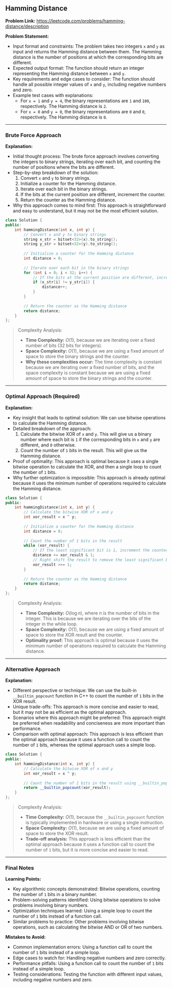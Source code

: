 ## Hamming Distance

**Problem Link:** https://leetcode.com/problems/hamming-distance/description

**Problem Statement:**
- Input format and constraints: The problem takes two integers `x` and `y` as input and returns the Hamming distance between them. The Hamming distance is the number of positions at which the corresponding bits are different.
- Expected output format: The function should return an integer representing the Hamming distance between `x` and `y`.
- Key requirements and edge cases to consider: The function should handle all possible integer values of `x` and `y`, including negative numbers and zero.
- Example test cases with explanations: 
  - For `x = 1` and `y = 4`, the binary representations are `1` and `100`, respectively. The Hamming distance is `2`.
  - For `x = 0` and `y = 0`, the binary representations are `0` and `0`, respectively. The Hamming distance is `0`.

---

### Brute Force Approach

**Explanation:**
- Initial thought process: The brute force approach involves converting the integers to binary strings, iterating over each bit, and counting the number of positions where the bits are different.
- Step-by-step breakdown of the solution: 
  1. Convert `x` and `y` to binary strings.
  2. Initialize a counter for the Hamming distance.
  3. Iterate over each bit in the binary strings.
  4. If the bits at the current position are different, increment the counter.
  5. Return the counter as the Hamming distance.
- Why this approach comes to mind first: This approach is straightforward and easy to understand, but it may not be the most efficient solution.

```cpp
class Solution {
public:
    int hammingDistance(int x, int y) {
        // Convert x and y to binary strings
        string x_str = bitset<32>(x).to_string();
        string y_str = bitset<32>(y).to_string();
        
        // Initialize a counter for the Hamming distance
        int distance = 0;
        
        // Iterate over each bit in the binary strings
        for (int i = 0; i < 32; i++) {
            // If the bits at the current position are different, increment the counter
            if (x_str[i] != y_str[i]) {
                distance++;
            }
        }
        
        // Return the counter as the Hamming distance
        return distance;
    }
};
```

> Complexity Analysis:
> - **Time Complexity:** $O(1)$, because we are iterating over a fixed number of bits (32 bits for integers).
> - **Space Complexity:** $O(1)$, because we are using a fixed amount of space to store the binary strings and the counter.
> - **Why these complexities occur:** The time complexity is constant because we are iterating over a fixed number of bits, and the space complexity is constant because we are using a fixed amount of space to store the binary strings and the counter.

---

### Optimal Approach (Required)

**Explanation:**
- Key insight that leads to optimal solution: We can use bitwise operations to calculate the Hamming distance.
- Detailed breakdown of the approach: 
  1. Calculate the bitwise XOR of `x` and `y`. This will give us a binary number where each bit is `1` if the corresponding bits in `x` and `y` are different, and `0` otherwise.
  2. Count the number of `1` bits in the result. This will give us the Hamming distance.
- Proof of optimality: This approach is optimal because it uses a single bitwise operation to calculate the XOR, and then a single loop to count the number of `1` bits.
- Why further optimization is impossible: This approach is already optimal because it uses the minimum number of operations required to calculate the Hamming distance.

```cpp
class Solution {
public:
    int hammingDistance(int x, int y) {
        // Calculate the bitwise XOR of x and y
        int xor_result = x ^ y;
        
        // Initialize a counter for the Hamming distance
        int distance = 0;
        
        // Count the number of 1 bits in the result
        while (xor_result) {
            // If the least significant bit is 1, increment the counter
            distance += xor_result & 1;
            // Right shift the result to remove the least significant bit
            xor_result >>= 1;
        }
        
        // Return the counter as the Hamming distance
        return distance;
    }
};
```

> Complexity Analysis:
> - **Time Complexity:** $O(\log n)$, where $n$ is the number of bits in the integer. This is because we are iterating over the bits of the integer in the while loop.
> - **Space Complexity:** $O(1)$, because we are using a fixed amount of space to store the XOR result and the counter.
> - **Optimality proof:** This approach is optimal because it uses the minimum number of operations required to calculate the Hamming distance.

---

### Alternative Approach

**Explanation:**
- Different perspective or technique: We can use the built-in `__builtin_popcount` function in C++ to count the number of `1` bits in the XOR result.
- Unique trade-offs: This approach is more concise and easier to read, but it may not be as efficient as the optimal approach.
- Scenarios where this approach might be preferred: This approach might be preferred when readability and conciseness are more important than performance.
- Comparison with optimal approach: This approach is less efficient than the optimal approach because it uses a function call to count the number of `1` bits, whereas the optimal approach uses a simple loop.

```cpp
class Solution {
public:
    int hammingDistance(int x, int y) {
        // Calculate the bitwise XOR of x and y
        int xor_result = x ^ y;
        
        // Count the number of 1 bits in the result using __builtin_popcount
        return __builtin_popcount(xor_result);
    }
};
```

> Complexity Analysis:
> - **Time Complexity:** $O(1)$, because the `__builtin_popcount` function is typically implemented in hardware or using a single instruction.
> - **Space Complexity:** $O(1)$, because we are using a fixed amount of space to store the XOR result.
> - **Trade-off analysis:** This approach is less efficient than the optimal approach because it uses a function call to count the number of `1` bits, but it is more concise and easier to read.

---

### Final Notes

**Learning Points:**
- Key algorithmic concepts demonstrated: Bitwise operations, counting the number of `1` bits in a binary number.
- Problem-solving patterns identified: Using bitwise operations to solve problems involving binary numbers.
- Optimization techniques learned: Using a simple loop to count the number of `1` bits instead of a function call.
- Similar problems to practice: Other problems involving bitwise operations, such as calculating the bitwise AND or OR of two numbers.

**Mistakes to Avoid:**
- Common implementation errors: Using a function call to count the number of `1` bits instead of a simple loop.
- Edge cases to watch for: Handling negative numbers and zero correctly.
- Performance pitfalls: Using a function call to count the number of `1` bits instead of a simple loop.
- Testing considerations: Testing the function with different input values, including negative numbers and zero.